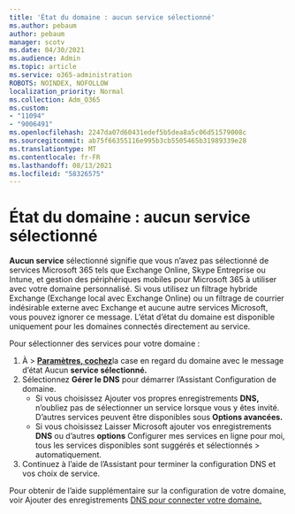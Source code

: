 ```yaml
---
title: 'État du domaine : aucun service sélectionné'
ms.author: pebaum
author: pebaum
manager: scotv
ms.date: 04/30/2021
ms.audience: Admin
ms.topic: article
ms.service: o365-administration
ROBOTS: NOINDEX, NOFOLLOW
localization_priority: Normal
ms.collection: Adm_O365
ms.custom:
- "11094"
- "9006491"
ms.openlocfilehash: 2247da07d60431edef5b5dea8a5c06d51579008c
ms.sourcegitcommit: ab75f66355116e995b3cb5505465b31989339e28
ms.translationtype: MT
ms.contentlocale: fr-FR
ms.lasthandoff: 08/13/2021
ms.locfileid: "58326575"
---
```

# <a name="domain-status---no-services-selected"></a>État du domaine : aucun service sélectionné

**Aucun service** sélectionné signifie que vous n’avez pas sélectionné de services Microsoft 365 tels que Exchange Online, Skype Entreprise ou Intune, et gestion des périphériques mobiles pour Microsoft 365 à utiliser avec votre domaine personnalisé. Si vous utilisez un filtrage hybride Exchange (Exchange local avec Exchange Online) ou un filtrage de courrier indésirable externe avec Exchange et aucune autre services Microsoft, vous pouvez ignorer ce message. L’état d’état du domaine est disponible uniquement pour les domaines connectés directement au service.

Pour sélectionner des services pour votre domaine :

1. À   >  [**Paramètres, cochez**](https://admin.microsoft.com/Adminportal/Home)la case en regard du domaine avec le message d’état Aucun **service sélectionné.**
1. Sélectionnez **Gérer le DNS** pour démarrer l’Assistant Configuration de domaine.
    - Si vous choisissez Ajouter vos propres enregistrements **DNS,** n’oubliez pas de sélectionner un service lorsque vous y êtes invité. D’autres services peuvent être disponibles sous **Options avancées.**
    - Si vous choisissez Laisser Microsoft ajouter vos enregistrements **DNS** ou d’autres **options** Configurer mes services en ligne pour moi, tous les services disponibles sont suggérés et sélectionnés  >   automatiquement.
1. Continuez à l’aide de l’Assistant pour terminer la configuration DNS et vos choix de service.
 
Pour obtenir de l’aide supplémentaire sur la configuration de votre domaine, voir Ajouter des enregistrements [DNS pour connecter votre domaine.](https://docs.microsoft.com/microsoft-365/admin/get-help-with-domains/create-dns-records-at-any-dns-hosting-provider)

